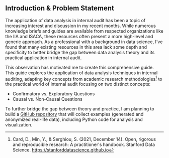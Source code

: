 ## Introduction & Problem Statement

The application of data analysis in internal audit has been a topic of increasing interest and discussion in my recent months. While numerous knowledge briefs and guides are available from respected organizations like the IIA and ISACA, these resources often present a more high-level and generic approach. As a professional with a background in data science, I've found that many existing resources in this area lack some depth and specificity to better bridge the gap between data analysis theory and its practical application in internal audit. 

This observation has motivated me to create this comprehensive guide. This guide explores the application of data analysis techniques in internal auditing, adapting key concepts from academic research methodologies[^1] to the practical world of internal audit focusing on two distinct concepts:

- Confirmatory vs. Exploratory Questions
- Causal vs. Non-Causal Questions

To further bridge the gap between theory and practice, I am planning to build a [GitHub repository](https://github.com/busera/applying_data_analysis_in_internal_audit) that will collect examples (generated and anonymized real-life data), including Python code for analysis and visualization.



[^1]:	Card, D., Min, Y., & Serghiou, S. (2021, December 14). Open, rigorous and reproducible research: A practitioner's handbook. Stanford Data Science. https://stanforddatascience.github.io